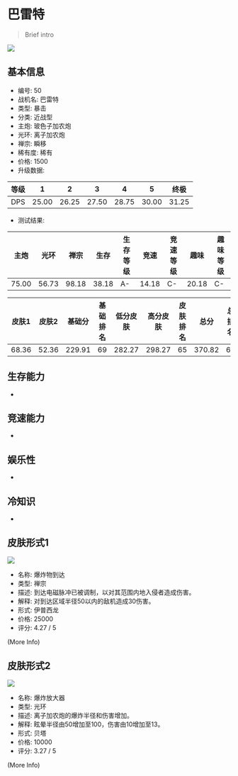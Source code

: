 # 巴雷特

> Brief intro

<img src="/ships/ship_50.png" style={{zoom:1}}/>

## 基本信息

- 编号: 50
- 战机名: 巴雷特
- 类型: 暴击
- 分类: 近战型
- 主炮: 玻色子加农炮
- 光环: 离子加农炮
- 禅宗: 瞬移
- 稀有度: 稀有
- 价格: 1500
- 升级数据: 

| 等级 | 1 | 2 | 3 | 4 | 5 | 终极 |
|--|--|--|--|--|--|--|
| DPS | 25.00 | 26.25 | 27.50 | 28.75 | 30.00 | 31.25 |

- 测试结果: 

| 主炮 | 光环 | 禅宗 | 生存 | 生存等级 | 竞速 | 竞速等级 | 趣味 | 趣味等级 |
|--|--|--|--|--|--|--|--|--|
| 75.00 | 56.73 | 98.18 | 38.18 | A- | 14.18 | C- | 20.18 | C- |

| 皮肤1 | 皮肤2 | 基础分 | 基础排名 | 低分皮肤 | 高分皮肤 | 皮肤排名 | 总分 | 总排名 |
|--|--|--|--|--|--|--|--|--|
| 68.36 | 52.36 | 229.91 | 69 | 282.27 | 298.27 | 65 | 370.82 | 68 |

## 生存能力

-

## 竞速能力

-

## 娱乐性

-

## 冷知识

-

## 皮肤形式1

<img src="/ships/ship_50_apex_1.png" style={{zoom:1}}/>

- 名称: 爆炸物到达
- 类型: 禅宗
- 描述: 到达电磁脉冲已被调制，以对其范围内地入侵者造成伤害。
- 解释: 对到达区域半径50以内的敌机造成30伤害。
- 形式: 伊普西龙
- 价格: 25000
- 评分: 4.27 / 5

(More Info)

## 皮肤形式2

<img src="/ships/ship_50_apex_2.png" style={{zoom:1}}/>

- 名称: 爆炸放大器
- 类型: 光环
- 描述: 离子加农炮的爆炸半径和伤害增加。
- 解释: 眩晕半径由50增加至100，伤害由10增加至13。
- 形式: 贝塔
- 价格: 10000
- 评分: 3.27 / 5

(More Info)
